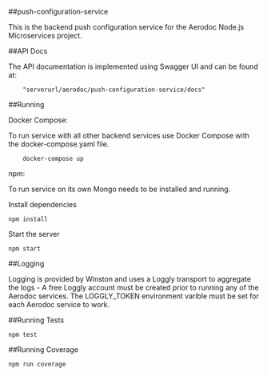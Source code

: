 ##push-configuration-service

This is the backend push configuration service for the Aerodoc Node.js Microservices project. 

##API Docs 

The API documentation is implemented using Swagger UI and can be found at:

        "serverurl/aerodoc/push-configuration-service/docs"
        
##Running 

Docker Compose:

To run service with all other backend services use Docker Compose with the docker-compose.yaml file.

        docker-compose up
        
npm:

To run service on its own Mongo needs to be installed and running.

Install dependencies

    npm install

Start the server

    npm start
    
##Logging

Logging is provided by Winston and uses a Loggly transport to aggregate the logs - A free Loggly account must be created prior to running any of the Aerodoc services. The LOGGLY_TOKEN environment varible must be set for each Aerodoc service to work.
   
##Running Tests

    npm test
    
##Running Coverage

    npm run coverage
